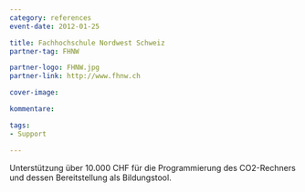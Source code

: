 ```yaml
---
category: references
event-date: 2012-01-25

title: Fachhochschule Nordwest Schweiz
partner-tag: FHNW

partner-logo: FHNW.jpg
partner-link: http://www.fhnw.ch

cover-image: 

kommentare:

tags:
- Support

---
```


Unterstützung über 10.000 CHF für die Programmierung des CO2-Rechners und dessen Bereitstellung als Bildungstool.